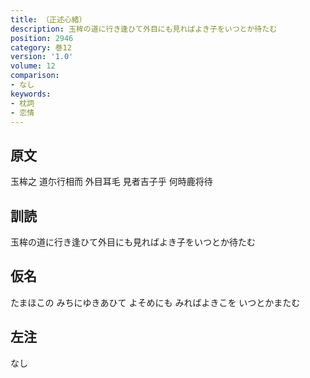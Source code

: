 ```yaml
---
title: （正述心緒）
description: 玉桙の道に行き逢ひて外目にも見ればよき子をいつとか待たむ
position: 2946
category: 巻12
version: '1.0'
volume: 12
comparison:
- なし
keywords:
- 枕詞
- 恋情
---
```


## 原文

玉桙之 道尓行相而 外目耳毛 見者吉子乎 何時鹿将待

## 訓読

玉桙の道に行き逢ひて外目にも見ればよき子をいつとか待たむ

## 仮名

たまほこの みちにゆきあひて よそめにも みればよきこを いつとかまたむ

## 左注

なし
